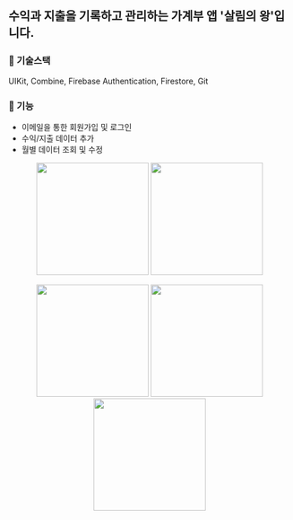 ## 수익과 지출을 기록하고 관리하는 가계부 앱 '살림의 왕'입니다.

### 🔧 기술스택
UIKit, Combine, Firebase Authentication, Firestore, Git

### 🌱 기능
- 이메일을 통한 회원가입 및 로그인
- 수익/지출 데이터 추가
- 월별 데이터 조회 및 수정

<p align="center"><img src="https://user-images.githubusercontent.com/96823668/211188011-e1323b36-b99f-4cad-984d-7e4710968734.jpeg" width="200"> <img src="https://user-images.githubusercontent.com/96823668/211188106-8ae85c79-f562-4690-8ce8-a52d241e7c1e.jpeg" width="200"></p>


<p align="center"><img src="https://user-images.githubusercontent.com/96823668/211188089-04482485-a441-4875-9076-62ece7f54d40.jpeg" width="200">    <img src="https://user-images.githubusercontent.com/96823668/211188126-a9392885-125d-461f-aa06-0fbd0212d4df.jpeg" width="200">  <img src="https://user-images.githubusercontent.com/96823668/211188155-763b59c2-0a01-427d-adc2-b6a64052799e.jpeg" width="200"></p>

